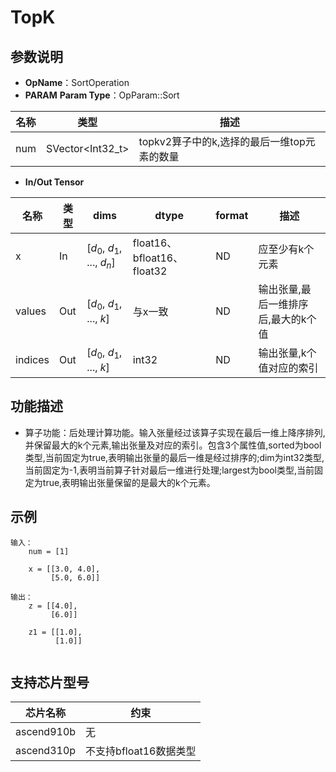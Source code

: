 # TopK

## 参数说明

- **OpName**：SortOperation
- **PARAM**
  **Param Type**：OpParam::Sort

| 名称 | 类型             | 描述                                        |
| ---- | ---------------- | ------------------------------------------- |
| num  | SVector<Int32_t> | topkv2算子中的k,选择的最后一维top元素的数量 |

- **In/Out Tensor**

| 名称    | 类型 | dims                             | dtype                      | format | 描述                                |
| ------- | ---- | -------------------------------- | -------------------------- | ------ | ----------------------------------- |
| x       | In   | [$d_0$, $d_1$, ..., $d_n$] | float16、bfloat16、float32 | ND     | 应至少有k个元素                     |
| values  | Out  | [$d_0$, $d_1$, ..., $k$]   | 与x一致                    | ND     | 输出张量,最后一维排序后,最大的k个值 |
| indices | Out  | [$d_0$, $d_1$, ..., $k$]   | int32                      | ND     | 输出张量,k个值对应的索引            |

## 功能描述

- 算子功能：后处理计算功能。输入张量经过该算子实现在最后一维上降序排列,并保留最大的k个元素,输出张量及对应的索引。包含3个属性值,sorted为bool类型,当前固定为true,表明输出张量的最后一维是经过排序的;dim为int32类型,当前固定为-1,表明当前算子针对最后一维进行处理;largest为bool类型,当前固定为true,表明输出张量保留的是最大的k个元素。

## 示例

```
输入：
    num = [1]

    x = [[3.0, 4.0], 
         [5.0, 6.0]]

输出：
    z = [[4.0],
         [6.0]]

    z1 = [[1.0],
          [1.0]]
 
```

## 支持芯片型号

| 芯片名称   | 约束                   |
| ---------- | ---------------------- |
| ascend910b | 无                     |
| ascend310p | 不支持bfloat16数据类型 |
